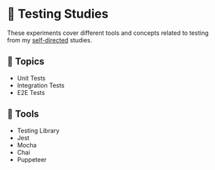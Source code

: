 # :100: Testing Studies

These experiments cover different tools and concepts related to testing from my [self-directed](https://github.com/DanielBrito/self-learning) studies.

## :bookmark_tabs: Topics

- Unit Tests
- Integration Tests
- E2E Tests

## :toolbox: Tools

- Testing Library
- Jest
- Mocha
- Chai
- Puppeteer

